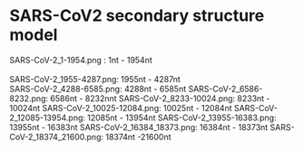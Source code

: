 # SARS-CoV2 secondary structure model
SARS-CoV-2_1-1954.png :   1nt - 1954nt <br/>  
SARS-CoV-2_1955-4287.png: 1955nt - 4287nt <br/>
SARS-CoV-2_4288-6585.png: 4288nt - 6585nt
SARS-CoV-2_6586-8232.png: 6586nt - 8232nnt
SARS-CoV-2_8233-10024.png: 8233nt - 10024nt
SARS-CoV-2_10025-12084.png: 10025nt - 12084nt
SARS-CoV-2_12085-13954.png: 12085nt - 13954nt
SARS-CoV-2_13955-16383.png: 13955nt - 16383nt
SARS-CoV-2_16384_18373.png: 16384nt - 18373nt
SARS-CoV-2_18374_21600.png: 18374nt -21600nt
